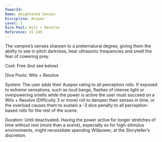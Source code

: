 ```yaml
---
PowerId: 
Name: Heightened Senses
Discipline: Auspex
Level: 1
Dice Pool: Wits + Resolve
Reference: v5 249
---
```

The vampire’s senses sharpen to a preternatural degree, giving them the ability to see in pitch darkness, hear ultrasonic frequencies and smell the fear of cowering prey.   

Cost: Free (but see below)   

Dice Pools: Wits + Resolve   

System: The user adds their Auspex rating to all perception rolls. If exposed to extreme sensations, such as loud bangs, flashes of intense light or overpowering smells while the power is active the user must succeed on a Wits + Resolve (Difficulty 3 or more) roll to dampen their senses in time, or the overload causes them to sustain a -3 dice penalty to all perception-based rolls for the rest of the scene.   

Duration: Until deactivated. Having the power active for longer stretches of time without rest (more than a scene), especially so for high-stimulus environments, might necessitate spending Willpower, at the Storyteller’s discretion.